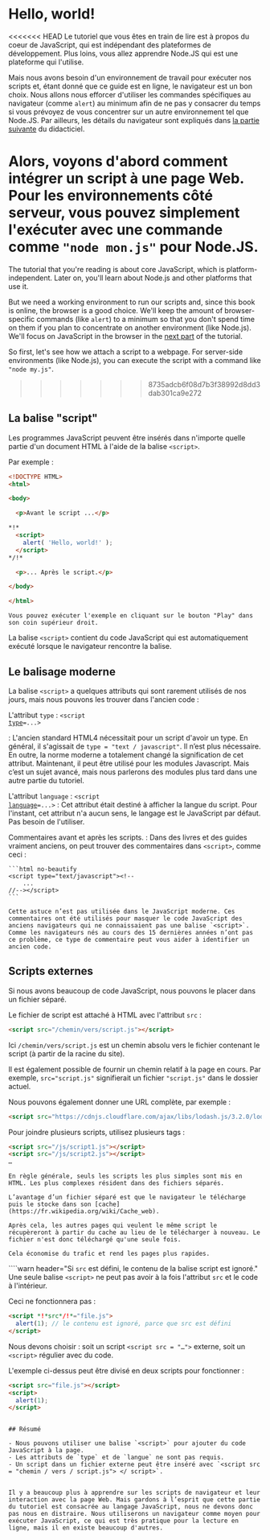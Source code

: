 # Hello, world!

<<<<<<< HEAD
Le tutoriel que vous êtes en train de lire est à propos du coeur de JavaScript, qui est indépendant des plateformes de développement. Plus loins, vous allez apprendre Node.JS qui est une plateforme qui l'utilise.

Mais nous avons besoin d'un environnement de travail pour exécuter nos scripts et, étant donné que ce guide est en ligne, le navigateur est un bon choix. Nous allons nous efforcer d'utiliser les commandes spécifiques au navigateur (comme `alert`) au minimum afin de ne pas y consacrer du temps si vous prévoyez de vous concentrer sur un autre environnement tel que Node.JS. Par ailleurs, les détails du navigateur sont expliqués dans [la partie suivante](/ui) du didacticiel.

Alors, voyons d'abord comment intégrer un script à une page Web. Pour les environnements côté serveur, vous pouvez simplement l'exécuter avec une commande comme `"node mon.js"` pour Node.JS.
=======
The tutorial that you're reading is about core JavaScript, which is platform-independent. Later on, you'll learn about Node.js and other platforms that use it.

But we need a working environment to run our scripts and, since this book is online, the browser is a good choice. We'll keep the amount of browser-specific commands (like `alert`) to a minimum so that you don't spend time on them if you plan to concentrate on another environment (like Node.js). We'll focus on JavaScript in the browser in the [next part](/ui) of the tutorial.

So first, let's see how we attach a script to a webpage. For server-side environments (like Node.js), you can execute the script with a command like `"node my.js"`.
>>>>>>> 8735adcb6f08d7b3f38992d8dd3dab301ca9e272


## La balise "script" 

Les programmes JavaScript peuvent être insérés dans n'importe quelle partie d'un document HTML à l'aide de la balise `<script>`.

Par exemple :

```html run height=100
<!DOCTYPE HTML>
<html>

<body>

  <p>Avant le script ...</p>

*!*
  <script>
    alert( 'Hello, world!' );
  </script>
*/!*

  <p>... Après le script.</p>

</body>

</html>
```

```online
Vous pouvez exécuter l'exemple en cliquant sur le bouton "Play" dans son coin supérieur droit.
```

La balise `<script>` contient du code JavaScript qui est automatiquement exécuté lorsque le navigateur rencontre la balise.


## Le balisage moderne

La balise `<script>` a quelques attributs qui sont rarement utilisés de nos jours, mais nous pouvons les trouver dans l'ancien code :

 L'attribut `type` : <code>&lt;script <u>type</u>=...&gt;</code>

 : L'ancien standard HTML4 nécessitait pour un script d'avoir un type. En général, il s'agissait de `type = "text / javascript"`. Il n’est plus nécessaire. En outre, la norme moderne a totalement changé la signification de cet attribut. Maintenant, il peut être utilisé pour les modules Javascript. Mais c’est un sujet avancé, mais nous parlerons des modules plus tard dans une autre partie du tutoriel.

 L'attribut `language` : <code>&lt;script <u>language</u>=...&gt;</code>
: Cet attribut était destiné à afficher la langue du script. Pour l'instant, cet attribut n'a aucun sens, le langage est le JavaScript par défaut. Pas besoin de l'utiliser.

Commentaires avant et après les scripts.
: Dans des livres et des guides vraiment anciens, on peut trouver des commentaires dans `<script>`, comme ceci :

    ```html no-beautify
    <script type="text/javascript"><!--
        ...
    //--></script>
    ```

    Cette astuce n’est pas utilisée dans le JavaScript moderne. Ces commentaires ont été utilisés pour masquer le code JavaScript des anciens navigateurs qui ne connaissaient pas une balise `<script>`. Comme les navigateurs nés au cours des 15 dernières années n’ont pas ce problème, ce type de commentaire peut vous aider à identifier un ancien code.


## Scripts externes

Si nous avons beaucoup de code JavaScript, nous pouvons le placer dans un fichier séparé.

Le fichier de script est attaché à HTML avec l'attribut `src` :

```html
<script src="/chemin/vers/script.js"></script>
```

Ici `/chemin/vers/script.js` est un chemin absolu vers le fichier contenant le script (à partir de la racine du site).

Il est également possible de fournir un chemin relatif à la page en cours. Par exemple, `src="script.js"` signifierait un fichier `"script.js"` dans le dossier actuel.

Nous pouvons également donner une URL complète, par exemple :

```html
<script src="https://cdnjs.cloudflare.com/ajax/libs/lodash.js/3.2.0/lodash.js"></script>
```

Pour joindre plusieurs scripts, utilisez plusieurs tags :

```html
<script src="/js/script1.js"></script>
<script src="/js/script2.js"></script>
…
```

```smart
En règle générale, seuls les scripts les plus simples sont mis en HTML. Les plus complexes résident dans des fichiers séparés.

L’avantage d’un fichier séparé est que le navigateur le télécharge puis le stocke dans son [cache](https://fr.wikipedia.org/wiki/Cache_web).

Après cela, les autres pages qui veulent le même script le récupèreront à partir du cache au lieu de le télécharger à nouveau. Le fichier n'est donc téléchargé qu'une seule fois.

Cela économise du trafic et rend les pages plus rapides.
```

````warn header="Si `src` est défini, le contenu de la balise script est ignoré."
Une seule balise `<script>` ne peut pas avoir à la fois l'attribut `src` et le code à l'intérieur.

Ceci ne fonctionnera pas :

```html
<script *!*src*/!*="file.js">
  alert(1); // le contenu est ignoré, parce que src est défini
</script>
```

Nous devons choisir : soit un script `<script src = "…">` externe, soit un `<script>` régulier avec du code.

L'exemple ci-dessus peut être divisé en deux scripts pour fonctionner :

```html
<script src="file.js"></script>
<script>
  alert(1);
</script>
```
````

## Résumé

- Nous pouvons utiliser une balise `<script>` pour ajouter du code JavaScript à la page.
- Les attributs de `type` et de `langue` ne sont pas requis.
- Un script dans un fichier externe peut être inséré avec `<script src = "chemin / vers / script.js"> </ script>`.


Il y a beaucoup plus à apprendre sur les scripts de navigateur et leur interaction avec la page Web. Mais gardons à l’esprit que cette partie du tutoriel est consacrée au langage JavaScript, nous ne devons donc pas nous en distraire. Nous utiliserons un navigateur comme moyen pour exécuter JavaScript, ce qui est très pratique pour la lecture en ligne, mais il en existe beaucoup d'autres.
